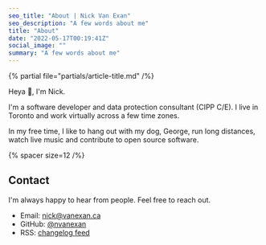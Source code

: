 ```yaml
---
seo_title: "About | Nick Van Exan"
seo_description: "A few words about me"
title: "About"
date: "2022-05-17T00:19:41Z"
social_image: ""
summary: "A few words about me"
---
```


{% partial file="partials/article-title.md" /%}

Heya 👋, I'm Nick.

I'm a software developer and data protection consultant (CIPP C/E). I live in Toronto and work virtually across a few time zones.

In my free time, I like to hang out with my dog, George, run long distances, watch live music and contribute to open source software.

{% spacer size=12 /%}

## Contact

I'm always happy to hear from people. Feel free to reach out.

- Email: [nick@vanexan.ca](mailto:nick@vanexan.ca)
- GitHub: [@nvanexan](https://github.com/nvanexan)
- RSS: [changelog feed](/feed.xml)
